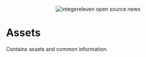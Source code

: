 <p align="center">
  <img src="https://docs.i11n.io/assets/img/banners/repo/all/current.svg" alt="integereleven open source news" title="integereleven open source news" />
</p>

# Assets

Contains assets and common information.

